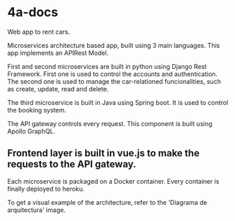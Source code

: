 # 4a-docs

Web app to rent cars.

Microservices architecture based app, built using 3 main languages. This app implements an APIRest Model.

First and second microservices are built in python using Django Rest Framework. First one is used to control
the accounts and authentication. The second one is used to manage the car-relationed funcionalities, such as create, update,
read and delete.

The third microservice is built in Java using Spring boot. It is used to control the booking system.

The API gateway controls every request. This component is built using Apollo GraphQL.

Frontend layer is built in vue.js to make the requests to the API gateway.
----------------------------------------------------------------------------------------------------------------------
Each microservice is packaged on a Docker container. 
Every container is finally deployed to heroku.

To get a visual example of the architecture, refer to the 'Diagrama de arquitectura' image.

